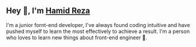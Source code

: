 <h2>Hey 👋, I'm <a href="/">Hamid Reza</a></h2>
I'm a junior fornt-end developer, I've always found coding intuitive
and have pushed myself to learn the most effectively to achieve a result.
I'm a person who loves to learn new things about front-end engineer 🤟.
